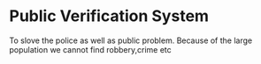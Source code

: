 # Public Verification System
 To slove the police as well as public problem.
 Because of the large population we cannot find robbery,crime etc
 
